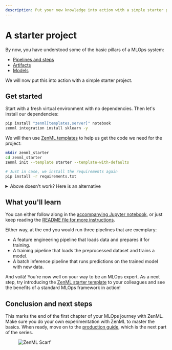 ```yaml
---
description: Put your new knowledge into action with a simple starter project
---
```


# A starter project

By now, you have understood some of the basic pillars of a MLOps system:

* [Pipelines and steps](create-an-ml-pipeline.md)
* [Artifacts](manage-artifacts.md)
* [Models](track-ml-models.md)

We will now put this into action with a simple starter project.

## Get started

Start with a fresh virtual environment with no dependencies. Then let's install our dependencies:

```bash
pip install "zenml[templates,server]" notebook
zenml integration install sklearn -y
```

We will then use [ZenML templates](../advanced-guide/best-practices/using-project-templates.md) to help us get the code we need for the project:

```bash
mkdir zenml_starter
cd zenml_starter
zenml init --template starter --template-with-defaults

# Just in case, we install the requirements again
pip install -r requirements.txt
```

<details>

<summary>Above doesn't work? Here is an alternative</summary>

The starter template is the same as the [ZenML quickstart](https://github.com/zenml-io/zenml/tree/main/examples/quickstart). You can clone it like so:

```bash
git clone --depth 1 git@github.com:zenml-io/zenml.git
cd zenml/examples/quickstart
pip install -r requirements.txt
zenml init
```

</details>

## What you'll learn

You can either follow along in the [accompanying Jupyter notebook](https://github.com/zenml-io/zenml/blob/main/examples/quickstart/quickstart.ipynb), or just keep reading the [README file for more instructions](https://github.com/zenml-io/zenml/blob/main/examples/quickstart/README.md).

Either way, at the end you would run three pipelines that are exemplary:

* A feature engineering pipeline that loads data and prepares it for training.
* A training pipeline that loads the preprocessed dataset and trains a model.
* A batch inference pipeline that runs predictions on the trained model with new data.

And voilà! You're now well on your way to be an MLOps expert. As a next step, try introducing the [ZenML starter template](https://github.com/zenml-io/template-starter) to your colleagues and see the benefits of a standard MLOps framework in action!

## Conclusion and next steps

This marks the end of the first chapter of your MLOps journey with ZenML. Make sure you do your own experimentation with ZenML to master the basics. When ready, move on to the [production guide](../production-guide/), which is the next part of the series.

<figure><img src="https://static.scarf.sh/a.png?x-pxid=f0b4f458-0a54-4fcd-aa95-d5ee424815bc" alt="ZenML Scarf"><figcaption></figcaption></figure>
